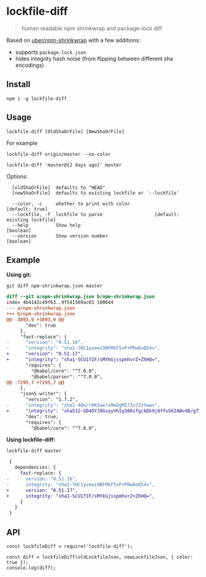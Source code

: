 # lockfile-diff
> human readable npm shrinkwrap and package-lock diff

Based on [uber/npm-shrinkwrap](https://github.com/uber/npm-shrinkwrap) with a few additions:
 * supports `package-lock.json`
 * hides integrity hash noise (from flipping between different sha encodings)

## Install
```
npm i -g lockfile-diff
```

## Usage
```
lockfile-diff [OldShaOrFile] [NewShaOrFile]
```

For example
```
lockfile-diff origin/master --no-color
```

```
lockfile-diff 'master@{2 days ago}' master
```

Options:
```
  [oldShaOrFile]  defaults to "HEAD"
  [newShaOrFile]  defaults to existing lockfile or `--lockfile`

  --color, -c     whether to print with color                      [default: true]
  --lockfile, -f  lockfile to parse                   [default: existing lockfile]
  --help          Show help                                              [boolean]
  --version       Show version number                                    [boolean]
```

## Example
**Using git:**
```
git diff npm-shrinkwrap.json master
```

```diff
diff --git a/npm-shrinkwrap.json b/npm-shrinkwrap.json
index 4b4142c49f63..9f541569ac01 100644
--- a/npm-shrinkwrap.json
+++ b/npm-shrinkwrap.json
@@ -3893,9 +3893,9 @@
       "dev": true
     },
     "fast-replace": {
-      "version": "0.51.16",
-      "integrity": "sha1-7HC1yvewi9BFMkF5vP+PRw8oQ54=",
+      "version": "0.51.17",
+      "integrity": "sha1-SCU1fIF/sMYkGjsspmhvrZ+ZhHQ=",
       "requires": {
         "@babel/core": "^7.0.0",
         "@babel/parser": "^7.0.0",
@@ -7295,7 +7295,7 @@
     },
     "json5-writer": {
       "version": "1.7.2",
-      "integrity": "sha1-4Qx/rKKXaelxMeDgMI73z7Zvtww=",
+      "integrity": "sha512-GD4OYJ8GsayVhIg306sfgckDk9j8YfuSKIAWvdB/g7IDlw0pDgueONALVEEE2XWJtCwcsUyDtCYzXFgCBWLEjA==",
       "dev": true,
       "requires": {
         "@babel/core": "^7.0.0",
```

**Using lockfile-diff:**
```
lockfile-diff master
```

```diff
 {
   dependencies: {
     fast-replace: {
-      version: "0.51.16",
-      integrity: "sha1-7HC1yvewi9BFMkF5vP+PRw8oQ54=",
+      version: "0.51.17",
+      integrity: "sha1-SCU1fIF/sMYkGjsspmhvrZ+ZhHQ=",
     }
   }
 }
```

## API

```
const lockfileDiff = require('lockfile-diff');

const diff = lockfileDiff(oldLockfileJson, newLockfileJson, { color: true });
console.log(diff);
```

